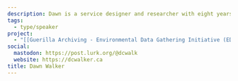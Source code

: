 ```yaml
---
description: Dawn is a service designer and researcher with eight years experience investigating complex challenges and designing strategies and products to respond. Prior projects have focused on community archives, environmental data stewardship, web platforms, internet infrastructure, and speculative low carbon networking. She completed her PhD at University of Toronto (2022) and currently works for the Ministry of Environment and Climate Change Strategy of the Government of BC.
tags:
  - type/speaker
project:
  - "[[Guerilla Archiving - Environmental Data Gathering Initiative (EDGI)]]"
social:
  mastodon: https://post.lurk.org/@dcwalk
  website: https://dcwalker.ca
title: Dawn Walker
---
```

